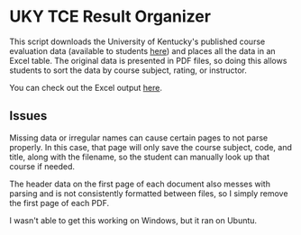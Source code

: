 # UKY TCE Result Organizer

This script downloads the University of Kentucky's published course evaluation data (available to students [here](https://www.uky.edu/eval/results/tce-results-students)) and places all the data in an Excel table. The original data is presented in PDF files, so doing this allows students to sort the data by course subject, rating, or instructor.

You can check out the Excel output [here](https://github.com/jedmijares/UKY-TCE-Result-Organizer/releases/tag/v1.0).

## Issues

Missing data or irregular names can cause certain pages to not parse properly. In this case, that page will only save the course subject, code, and title, along with the filename, so the student can manually look up that course if needed.

The header data on the first page of each document also messes with parsing and is not consistently formatted between files, so I simply remove the first page of each PDF.

I wasn't able to get this working on Windows, but it ran on Ubuntu.
